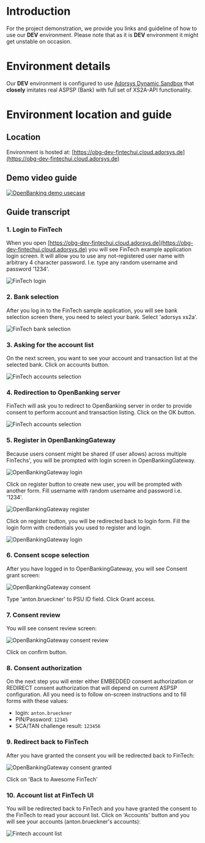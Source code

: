 # Introduction

For the project demonstration, we provide you links and guideline of how to use our **DEV** environment.
Please note that as it is **DEV** environment it might get unstable on occasion. 

# Environment details

Our **DEV** environment is configured to use [Adorsys Dynamic Sandbox](https://github.com/adorsys/XS2A-Sandbox) 
that **closely** imitates real ASPSP (Bank) with full set of XS2A-API functionality.

# Environment location and guide

## Location

Environment is hosted at:
[https://obg-dev-fintechui.cloud.adorsys.de](https://obg-dev-fintechui.cloud.adorsys.de)


## Demo video guide

[![OpenBanking demo usecase](https://img.youtube.com/vi/01CmTj7-aQI/0.jpg)](https://www.youtube.com/watch?v=01CmTj7-aQI)

## Guide transcript

### 1. Login to FinTech

When you open [https://obg-dev-fintechui.cloud.adorsys.de](https://obg-dev-fintechui.cloud.adorsys.de) you will
see FinTech example application login screen. It will allow you to use any not-registered user name with arbitrary
4 character password. I.e. type any random username and password '1234'.

![FinTech login](img/demo/fintech-login.png)

### 2. Bank selection

After you log in to the FinTech sample application, you will see bank selection screen there, 
you need to select your bank. Select 'adorsys xs2a'.

![FinTech bank selection](img/demo/fintech-select-bank.png)

### 3. Asking for the account list

On the next screen, you want to see your account and transaction list at the selected bank. Click on
accounts button.

![FinTech accounts selection](img/demo/fintech-select-accounts.png)

### 4. Redirection to OpenBanking server

FinTech will ask you to redirect to OpenBanking server in order to provide consent to perform account
and transaction listing. Click on the OK button.

![FinTech accounts selection](img/demo/fintech-redirect-to-opba.png)

### 5. Register in OpenBankingGateway

Because users consent might be shared (if user allows) across multiple FinTechs', you will be
prompted with login screen in OpenBankingGateway.

![OpenBankingGateway login](img/demo/opba-login.png)

Click on register button to create new user, you will be prompted with another form. 
Fill username with random username and password i.e. '1234'.

![OpenBankingGateway register](img/demo/opba-register.png)

Click on register button, you will be redirected back to login form. 
Fill the login form with credentials you used to register and login.

![OpenBankingGateway login](img/demo/opba-login.png)

### 6. Consent scope selection

After you have logged in to OpenBankingGateway, you will see Consent grant screen:

![OpenBankingGateway consent](img/demo/opba-consent.png)

Type 'anton.brueckner' to PSU ID field. Click Grant access.

### 7. Consent review

You will see consent review screen:

![OpenBankingGateway consent review](img/demo/opba-review-consent.png)

Click on confirm button.

### 8. Consent authorization

On the next step you will enter either EMBEDDED consent authorization or REDIRECT consent authorization
that will depend on current ASPSP configuration. All you need is to follow on-screen instructions
and to fill forms with these values:
- login: `anton.brueckner`
- PIN/Password: `12345`
- SCA/TAN challenge result: `123456`

### 9. Redirect back to FinTech

After you have granted the consent you will be redirected back to FinTech:

![OpenBankingGateway consent granted](img/demo/opba-consent-granted.png)

Click on 'Back to Awesome FinTech'

### 10. Account list at FinTech UI

You will be redirected back to FinTech and you have granted the consent to the FinTech to read your account list.
Click on 'Accounts' button and you will see your accounts (anton.brueckner's accounts):

![Fintech account list](img/demo/fintech-get-account-list.png)
